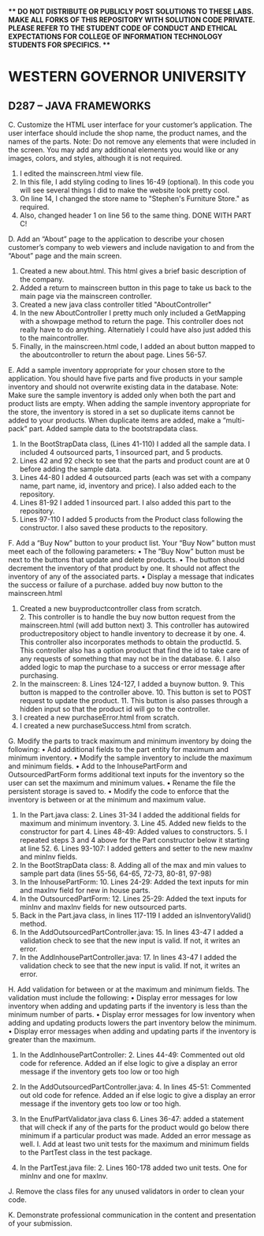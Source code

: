 <strong>** DO NOT DISTRIBUTE OR PUBLICLY POST SOLUTIONS TO THESE LABS. MAKE ALL FORKS OF THIS REPOSITORY WITH SOLUTION CODE PRIVATE. PLEASE REFER TO THE STUDENT CODE OF CONDUCT AND ETHICAL EXPECTATIONS FOR COLLEGE OF INFORMATION TECHNOLOGY STUDENTS FOR SPECIFICS. ** </strong>

# WESTERN GOVERNOR UNIVERSITY 
## D287 – JAVA FRAMEWORKS

C.  Customize the HTML user interface for your customer’s application. The user interface should include the shop name, the product names, and the names of the parts.
Note: Do not remove any elements that were included in the screen. You may add any additional elements you would like or any images, colors, and styles, although it is not required.

1. I edited the mainscreen.html view file. 
2. In this file, I add styling coding to lines 16-49 (optional). In this code you will see several things I did to make the website look pretty cool.
3. On line 14, I changed the store name to "Stephen's Furniture Store." as required. 
4. Also, changed header 1 on line 56 to the same thing. 
DONE WITH PART C!

D.  Add an “About” page to the application to describe your chosen customer’s company to web viewers and include navigation to and from the “About” page and the main screen.
1. Created a new about.html. This html gives a brief basic description of the company. 
2. Added a return to mainscreen button in this page to take us back to the main page via the mainscreen controller. 
3. Created a new java class controller titled "AboutController"
4. In the new AboutController I pretty much only included a GetMapping with a showpage method to return the page. This controller does not really have to do anything. Alternatiely I could have also just added this to the maincontroller. 
5. Finally, in the mainscreen.html code, I added an about button mapped to the aboutcontroller to return the about page. Lines 56-57.

E.  Add a sample inventory appropriate for your chosen store to the application. You should have five parts and five products in your sample inventory and should not overwrite existing data in the database.
Note: Make sure the sample inventory is added only when both the part and product lists are empty. When adding the sample inventory appropriate for the store, the inventory is stored in a set so duplicate items cannot be added to your products. When duplicate items are added, make a “multi-pack” part.
Added sample data to the bootstrapdata class. 

1. In the BootStrapData class, (Lines 41-110) I added all the sample data. I included 4 outsourced parts, 1 insourced part, and 5 products. 
2. Lines 42 and 92 check to see that the parts and product count are at 0 before adding the sample data. 
3. Lines 44-80 I added 4 outsourced parts (each was set with a company name, part name, id, inventory and price). I also added each to the repository. 
4. Lines 81-92 I added 1 insourced part. I also added this part to the repository. 
5. Lines 97-110 I added 5 products from the Product class following the constructor. I also saved these products to the repository. 

F.  Add a “Buy Now” button to your product list. Your “Buy Now” button must meet each of the following parameters:
•  The “Buy Now” button must be next to the buttons that update and delete products.
•  The button should decrement the inventory of that product by one. It should not affect the inventory of any of the associated parts.
•  Display a message that indicates the success or failure of a purchase.
added buy now button to the mainscreen.html
1. Created a new buyproductcontroller class from scratch.  
   2. This controller is to handle the buy now button request from the mainscreen.html (will add button next)
   3. This controller has autowired productrepository object to handle inventory to decrease it by one. 
   4. This controller also incorporates methods to obtain the productId.
   5. This controller also has a option product that find the id to take care of any requests of something that may not be in the database. 
   6. I also added logic to map the purchase to a success or error message after purchasing. 
7. In the mainscreen:
   8. Lines 124-127, I added a buynow button.
      9. This button is mapped to the controller above.
      10. This button is set to POST request to update the product.
      11. This button is also passes through a hidden input so that the product id will go to the controller. 
12. I created a new purchaseError.html from scratch. 
13. I created a new purchaseSuccess.html from scratch. 

G.  Modify the parts to track maximum and minimum inventory by doing the following:
•  Add additional fields to the part entity for maximum and minimum inventory.
•  Modify the sample inventory to include the maximum and minimum fields.
•  Add to the InhousePartForm and OutsourcedPartForm forms additional text inputs for the inventory so the user can set the maximum and minimum values.
•  Rename the file the persistent storage is saved to.
•  Modify the code to enforce that the inventory is between or at the minimum and maximum value.

1. In the Part.java class: 
   2. Lines 31-34 I added the additional fields for maximum and minimum inventory. 
   3. Line 45. Added new fields to the constructor for part
   4. Lines 48-49: Added values to constructors. 
   5. I repeated steps 3 and 4 above for the Part constructor below it starting at line 52.
   6. Lines 93-107: I added getters and setter to the new maxInv and minInv fields.
7. In the BootStrapData class: 
   8. Adding all of the max and min values to sample part data (lines 55-56, 64-65, 72-73, 80-81, 97-98)
9. In the InhousePartForm: 
   10. Lines 24-29: Added the text inputs for min and maxInv field for new in house parts. 
11. In the OutsourcedPartForm: 
    12. Lines 25-29: Added the text inputs for minInv and maxInv fields for new outsourced parts. 
13. Back in the Part.java class, in lines 117-119 I added an isInventoryValid() method. 
14. In the AddOutsourcedPartController.java:
    15. In lines 43-47 I added a validation check to see that the new input is valid. If not, it writes an error.
16. In the AddInhousePartController.java:
    17. In lines 43-47 I added the validation check to see that the new input is valid. If not, it writes an error. 
   
H.  Add validation for between or at the maximum and minimum fields. The validation must include the following:
•  Display error messages for low inventory when adding and updating parts if the inventory is less than the minimum number of parts.
•  Display error messages for low inventory when adding and updating products lowers the part inventory below the minimum.
•  Display error messages when adding and updating parts if the inventory is greater than the maximum.

1. In the AddInhousePartController: 
   2. Lines 44-49: Commented out old code for reference. Added an if else logic to give a display an error message if the inventory gets too low or too high
3. In the AddOutsourcedPartController.java:
   4. In lines 45-51: Commented out old code for refence. Added an if else logic to give a display an error message if the inventory gets too low or too high. 
5. In the EnufPartValidator.java class
   6. Lines 36-47: added a statement that will check if any of the parts for the product would go below there minimum if a particular product was made. Added an error message as well. 
I.  Add at least two unit tests for the maximum and minimum fields to the PartTest class in the test package.

1. In the PartTest.java file:
   2. Lines 160-178 added two unit tests. One for minInv and one for maxInv. 

J.  Remove the class files for any unused validators in order to clean your code.


K.  Demonstrate professional communication in the content and presentation of your submission.